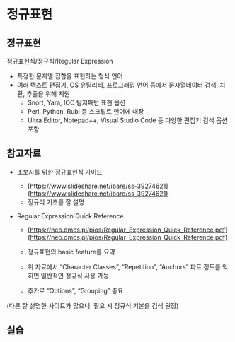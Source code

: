 # 정규표현

## 정규표현

정규표현식/정규식/Regular Expression

* 특정한 문자열 집합을 표현하는 형식 언어
* 여러 텍스트 편집기, OS 유틸리티, 프로그래밍 언어 등에서 문자열데이터 검색, 치환, 추출을 위해 지원
  * Snort, Yara, IOC 탐지패턴 표현 옵션
  * Perl, Python, Rubi 등 스크립트 언어에 내장
  * Ultra Editor, Notepad++, Visual Studio Code 등 다양한 편집기 검색 옵션 포함

## 참고자료
* 초보자를 위한 정규표현식 가이드
  * [https://www.slideshare.net/ibare/ss-39274621](https://www.slideshare.net/ibare/ss-39274621)
  * 정규식 기초를 잘 설명

* Regular Expression Quick Reference
  * [https://neo.dmcs.pl/pios/Regular_Expression_Quick_Reference.pdf](https://neo.dmcs.pl/pios/Regular_Expression_Quick_Reference.pdf)

  * 정규표현의 basic feature를 요약
  * 위 자료에서 “Character Classes”, “Repetition”, “Anchors” 파트 정도를 익히면 일반적인 정규식 사용 가능
  * 추가로 “Options”, “Grouping” 중요

(다른 잘 설명한 사이트가 많으니, 필요 시 정규식 기본을 검색 권장)

## 실습


